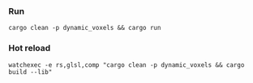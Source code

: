 


### Run
```shell
cargo clean -p dynamic_voxels && cargo run
```

### Hot reload
```shell
watchexec -e rs,glsl,comp "cargo clean -p dynamic_voxels && cargo build --lib"
```
